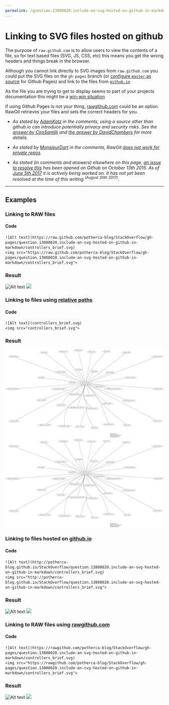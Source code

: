 ```yaml
---
permalink: /question.13808020.include-an-svg-hosted-on-github-in-markdown/index.html
---
```


# Linking to SVG files hosted on github

The purpose of `raw.github.com` is to allow users to view the contents of a file, so for text based files (SVG, JS, CSS, etc) this means you get the wrong headers and things break in the browser.

Although you cannot link directly to SVG images from `raw.github.com` you could put the SVG files on the `gh-pages` branch (or [configure `master` as source][1] for Github Pages) and link to the files from [`github.io`][2]

As the file you are trying to get to display seems to part of your projects documentation this might be a [win-win situation][3]

If using Github Pages is not your thing, [rawgithub.com][4] could be an option. RawGit retrieves your files and sets the correct headers for you.

- *As stated by [AdamKatz](https://stackoverflow.com/users/519360/) in the comments, using a source other than github.io can introduce potentially privacy and security risks. See the [answer by CiroSantilli](https://stackoverflow.com/a/25606546/153049) and [the answer by DavidChambers](https://stackoverflow.com/a/21521184/153049) for more details.*

- *As stated by [MonsieurDart](https://stackoverflow.com/users/368330/)
in the comments, RawGit [does not work for private repos](http://github.com/rgrove/rawgit/issues/62).*

- *As stated (in comments and answers) elsewhere on this page, [an issue to resolve this](https://github.com/github/markup/issues/556) has been opened on Github on October 13th 2015. As of [June 5th 2017](https://github.com/github/markup/issues/556#issuecomment-306103203) it is actively being worked on. It has not yet been resolved at the time of this writing <sup>(August 30th 2017)</sup>.*

  [1]: https://help.github.com/articles/configuring-a-publishing-source-for-github-pages/
  [2]: http://github.io
  [3]: http://en.wikipedia.org/wiki/Win-win
  [4]: https://rawgithub.com/
  [5]: https://github.com/potherca-blog/StackOverflow

---
## Examples
### Linking to RAW files
#### Code
    ![Alt text](https://raw.github.com/potherca-blog/StackOverflow/gh-pages/question.13808020.include-an-svg-hosted-on-github-in-markdown/controllers_brief.svg)
    <img src="https://raw.github.com/potherca-blog/StackOverflow/gh-pages/question.13808020.include-an-svg-hosted-on-github-in-markdown/controllers_brief.svg">

### Result

![Alt text](https://raw.github.com/potherca-blog/StackOverflow/gh-pages/question.13808020.include-an-svg-hosted-on-github-in-markdown/controllers_brief.svg)
<img src="https://raw.github.com/potherca-blog/StackOverflow/gh-pages/question.13808020.include-an-svg-hosted-on-github-in-markdown/controllers_brief.svg">

### Linking to files using [relative paths](https://help.github.com/articles/relative-links-in-readmes)
#### Code

    ![Alt text](controllers_brief.svg)
    <img src="controllers_brief.svg">

### Result

![Alt text](controllers_brief.svg)
<img src="controllers_brief.svg">


### Linking to files hosted on [github.io][1]
#### Code

    ![Alt text](http://potherca-blog.github.io/StackOverflow/question.13808020.include-an-svg-hosted-on-github-in-markdown/controllers_brief.svg)
    <img src="http://potherca-blog.github.io/StackOverflow/question.13808020.include-an-svg-hosted-on-github-in-markdown/controllers_brief.svg">

### Result

![Alt text](http://potherca-blog.github.io/StackOverflow/question.13808020.include-an-svg-hosted-on-github-in-markdown/controllers_brief.svg)
<img src="http://potherca-blog.github.io/StackOverflow/question.13808020.include-an-svg-hosted-on-github-in-markdown/controllers_brief.svg">

### Linking to RAW files using [rawgithub.com][3]
#### Code
    ![Alt text](https://rawgithub.com/potherca-blog/StackOverflow/gh-pages/question.13808020.include-an-svg-hosted-on-github-in-markdown/controllers_brief.svg)
    <img src="https://rawgithub.com/potherca-blog/StackOverflow/gh-pages/question.13808020.include-an-svg-hosted-on-github-in-markdown/controllers_brief.svg">

### Result
![Alt text](https://rawgithub.com/potherca-blog/StackOverflow/gh-pages/question.13808020.include-an-svg-hosted-on-github-in-markdown/controllers_brief.svg)
<img src="https://rawgithub.com/potherca-blog/StackOverflow/gh-pages/question.13808020.include-an-svg-hosted-on-github-in-markdown/controllers_brief.svg">


[1]: http://github.io
[2]: http://en.wikipedia.org/wiki/Win-win
[3]: https://rawgithub.com/

